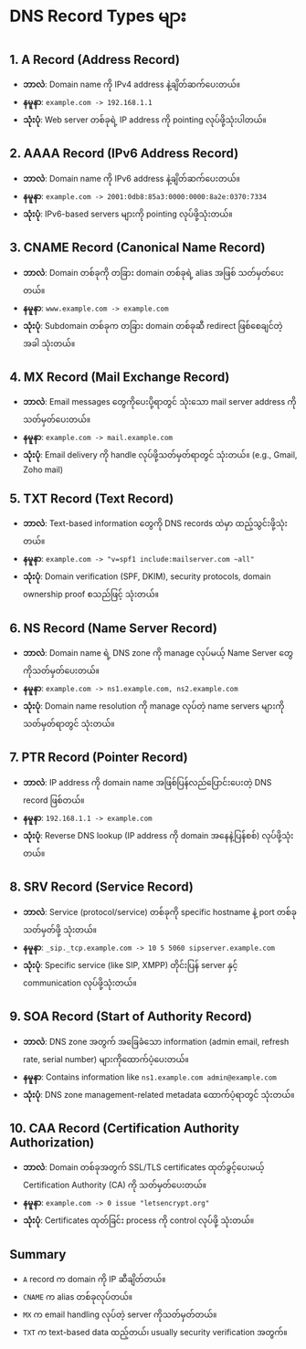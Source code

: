 # DNS Record Types များ

## 1. A Record (Address Record)
- **ဘာလဲ**: Domain name ကို IPv4 address နဲ့ချိတ်ဆက်ပေးတယ်။
- **နမူနာ**: `example.com -> 192.168.1.1`
- **သုံးပုံ**: Web server တစ်ခုရဲ့ IP address ကို pointing လုပ်ဖို့သုံးပါတယ်။

## 2. AAAA Record (IPv6 Address Record)
- **ဘာလဲ**: Domain name ကို IPv6 address နဲ့ချိတ်ဆက်ပေးတယ်။
- **နမူနာ**: `example.com -> 2001:0db8:85a3:0000:0000:8a2e:0370:7334`
- **သုံးပုံ**: IPv6-based servers များကို pointing လုပ်ဖို့သုံးတယ်။

## 3. CNAME Record (Canonical Name Record)
- **ဘာလဲ**: Domain တစ်ခုကို တခြား domain တစ်ခုရဲ့ alias အဖြစ် သတ်မှတ်ပေးတယ်။
- **နမူနာ**: `www.example.com -> example.com`
- **သုံးပုံ**: Subdomain တစ်ခုက တခြား domain တစ်ခုဆီ redirect ဖြစ်စေချင်တဲ့အခါ သုံးတယ်။

## 4. MX Record (Mail Exchange Record)
- **ဘာလဲ**: Email messages တွေကိုပေးပို့ရာတွင် သုံးသော mail server address ကိုသတ်မှတ်ပေးတယ်။
- **နမူနာ**: `example.com -> mail.example.com`
- **သုံးပုံ**: Email delivery ကို handle လုပ်ဖို့သတ်မှတ်ရာတွင် သုံးတယ်။ (e.g., Gmail, Zoho mail)

## 5. TXT Record (Text Record)
- **ဘာလဲ**: Text-based information တွေကို DNS records ထဲမှာ ထည့်သွင်းဖို့သုံးတယ်။
- **နမူနာ**: `example.com -> "v=spf1 include:mailserver.com ~all"`
- **သုံးပုံ**: Domain verification (SPF, DKIM), security protocols, domain ownership proof စသည်ဖြင့် သုံးတယ်။

## 6. NS Record (Name Server Record)
- **ဘာလဲ**: Domain name ရဲ့ DNS zone ကို manage လုပ်မယ့် Name Server တွေကိုသတ်မှတ်ပေးတယ်။
- **နမူနာ**: `example.com -> ns1.example.com, ns2.example.com`
- **သုံးပုံ**: Domain name resolution ကို manage လုပ်တဲ့ name servers များကို သတ်မှတ်ရာတွင် သုံးတယ်။

## 7. PTR Record (Pointer Record)
- **ဘာလဲ**: IP address ကို domain name အဖြစ်ပြန်လည်ပြောင်းပေးတဲ့ DNS record ဖြစ်တယ်။
- **နမူနာ**: `192.168.1.1 -> example.com`
- **သုံးပုံ**: Reverse DNS lookup (IP address ကို domain အနေနဲ့ပြန်စစ်) လုပ်ဖို့သုံးတယ်။

## 8. SRV Record (Service Record)
- **ဘာလဲ**: Service (protocol/service) တစ်ခုကို specific hostname နဲ့ port တစ်ခုသတ်မှတ်ဖို့ သုံးတယ်။
- **နမူနာ**: `_sip._tcp.example.com -> 10 5 5060 sipserver.example.com`
- **သုံးပုံ**: Specific service (like SIP, XMPP) တိုင်းပြန် server နှင့် communication လုပ်ဖို့သုံးတယ်။

## 9. SOA Record (Start of Authority Record)
- **ဘာလဲ**: DNS zone အတွက် အခြေခံသော information (admin email, refresh rate, serial number) များကိုထောက်ပံ့ပေးတယ်။
- **နမူနာ**: Contains information like `ns1.example.com admin@example.com`
- **သုံးပုံ**: DNS zone management-related metadata ထောက်ပံ့ရာတွင် သုံးတယ်။

## 10. CAA Record (Certification Authority Authorization)
- **ဘာလဲ**: Domain တစ်ခုအတွက် SSL/TLS certificates ထုတ်ခွင့်ပေးမယ့် Certification Authority (CA) ကို သတ်မှတ်ပေးတယ်။
- **နမူနာ**: `example.com -> 0 issue "letsencrypt.org"`
- **သုံးပုံ**: Certificates ထုတ်ခြင်း process ကို control လုပ်ဖို့ သုံးတယ်။


## Summary
- ` A ` record က domain ကို IP ဆီချိတ်တယ်။
- ` CNAME ` က alias တစ်ခုလုပ်တယ်။
- ` MX ` က email handling လုပ်တဲ့ server ကိုသတ်မှတ်တယ်။
- ` TXT ` က text-based data ထည့်တယ်၊ usually security verification အတွက်။

